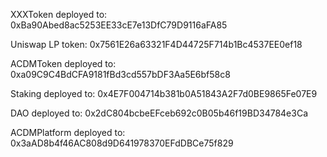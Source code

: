 XXXToken deployed to: 0xBa90Abed8ac5253EE33cE7e13DfC79D9116aFA85

Uniswap LP token: 0x7561E26a63321F4D44725F714b1Bc4537EE0ef18

ACDMToken deployed to: 0xa09C9C4BdCFA9181fBd3cd557bDF3Aa5E6bf58c8

Staking deployed to: 0x4E7F004714b381b0A51843A2F7d0BE9865Fe07E9

DAO deployed to: 0x2dC804bcbeEFceb692c0B05b46f19BD34784e3Ca

ACDMPlatform deployed to: 0x3aAD8b4f46AC808d9D641978370EFdDBCe75f829